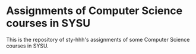 # Assignments of Computer Science courses in SYSU
This is the repository of sty-hhh's assignments of some Computer Science courses in SYSU.
